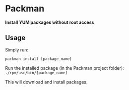 # Packman
**Install YUM packages without root access**

## Usage

Simply run:

    packman install [package_name]

Run the installed package (in the Packman project folder):
    ```./rpm/usr/bin/[package_name]```

This will download and install packages.
